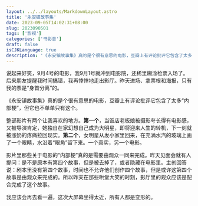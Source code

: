 ```yaml
---
layout: ../../layouts/MarkdownLayout.astro
title: '永安镇故事集'
date: 2023-09-05T14:02:31+08:00
slug: 2023090501
tags: ['影视']
categories: ['书影音']
draft: false
isCJKLanguage: true
description: '《永安镇故事集》真的是个很有意思的电影，豆瓣上有评论批评它包含了太多“内部梗”，但它也不单单只有这个。'
---
```

说起来好笑，9月4号的电影，我9月1号就冲到电影院，还稀里糊涂检票入场了。后来朋友提醒我时间搞错，我再悻悻地走出影厅。昨天进场、拿票根和海报，只有我的票是“身首分离”的。

《永安镇故事集》真的是个很有意思的电影，豆瓣上有评论批评它包含了太多“内部梗”，但它也不单单只有这个。

整部影片有两个让我喜欢的地方。**第一个**，当饭店老板娘被摄影夸长得有电影感，又被导演肯定，她独自在家幻想自己成为大明星，即将迎来人生的转机，下一刻就被涨奶的疼痛拉回现实。**第二个**，女明星从发小家里回来，在充满水汽的玻璃上画了一个眼睛，水沿着“眼角”留下来。一个真实，另一个电影。

影片里那些关于电影的“内部梗”真的是需要由观众一同来完成。昨天见面会就有人提问：是不是原本有第四个故事，但是被去掉了，或者隐藏在电影里。主创回答说：剧本里没有第四个故事，时间也不允许他们创作四个故事，但是或许这第四个故事是由观众来完成的。所以昨天在那些哄堂大笑的时刻，影厅里的观众应该是配合完成了这个故事。

我应该会再去看一遍，这次大屏幕坐得太近，所有人都是变形的。
